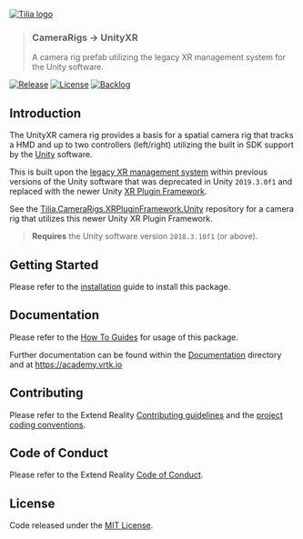 [![Tilia logo][Tilia-Image]](#)

> ### CameraRigs -> UnityXR
> A camera rig prefab utilizing the legacy XR management system for the Unity software.

[![Release][Version-Release]][Releases]
[![License][License-Badge]][License]
[![Backlog][Backlog-Badge]][Backlog]

## Introduction

The UnityXR camera rig provides a basis for a spatial camera rig that tracks a HMD and up to two controllers (left/right) utilizing the built in SDK support by the [Unity] software.

This is built upon the [legacy XR management system] within previous versions of the Unity software that was deprecated in Unity `2019.3.0f1` and replaced with the newer Unity [XR Plugin Framework].

See the [Tilia.CameraRigs.XRPluginFramework.Unity] repository for a camera rig that utilizes this newer Unity XR Plugin Framework.

> **Requires** the Unity software version `2018.3.10f1` (or above).

## Getting Started

Please refer to the [installation] guide to install this package.

## Documentation

Please refer to the [How To Guides] for usage of this package.

Further documentation can be found within the [Documentation] directory and at https://academy.vrtk.io

## Contributing

Please refer to the Extend Reality [Contributing guidelines] and the [project coding conventions].

## Code of Conduct

Please refer to the Extend Reality [Code of Conduct].

## License

Code released under the [MIT License][License].

[License-Badge]: https://img.shields.io/github/license/ExtendRealityLtd/Tilia.CameraRigs.UnityXR.svg
[Version-Release]: https://img.shields.io/github/release/ExtendRealityLtd/Tilia.CameraRigs.UnityXR.svg
[project coding conventions]: https://github.com/ExtendRealityLtd/.github/blob/master/CONVENTIONS/UNITY3D.md

[Tilia-Image]: https://user-images.githubusercontent.com/1029673/67681496-5bf10700-f985-11e9-9413-e61801b6eab5.png
[License]: LICENSE.md
[Documentation]: Documentation/
[How To Guides]: Documentation/HowToGuides/
[Installation]: Documentation/HowToGuides/Installation/README.md
[Backlog]: http://tracker.vrtk.io
[Backlog-Badge]: https://img.shields.io/badge/project-backlog-78bdf2.svg
[Releases]: ../../releases
[Contributing guidelines]: https://github.com/ExtendRealityLtd/.github/blob/master/CONTRIBUTING.md
[Code of Conduct]: https://github.com/ExtendRealityLtd/.github/blob/master/CODE_OF_CONDUCT.md

[Unity]: https://unity3d.com/
[legacy XR management system]: https://docs.unity3d.com/2018.3/Documentation/Manual/VROverview.html
[XR Plugin Framework]: https://docs.unity3d.com/2019.3/Documentation/Manual/XR.html
[Tilia.CameraRigs.XRPluginFramework.Unity]: https://github.com/ExtendRealityLtd/Tilia.CameraRigs.XRPluginFramework.Unity